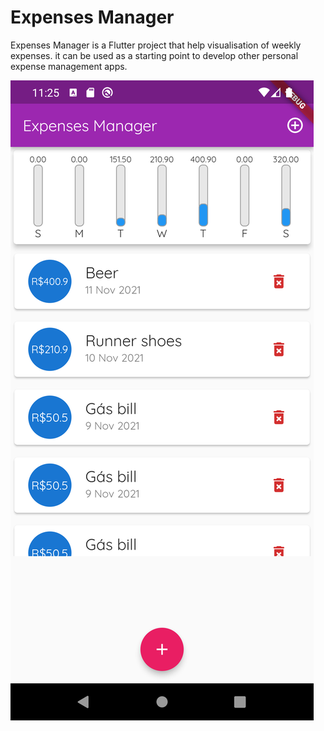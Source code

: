 # Expenses Manager

Expenses Manager is a Flutter project that help visualisation of weekly expenses. it can be used as a starting point to develop other personal expense management apps.

![Expenses Manager](/assets/images/screen.png)
